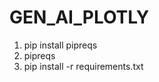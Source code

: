 # GEN_AI_PLOTLY

<!-- t is a python library that Generates pip requirements.txt file based on imports of any project and then you can install all of them in one go. -->
1) pip install pipreqs
2) pipreqs
3) pip install -r requirements.txt
